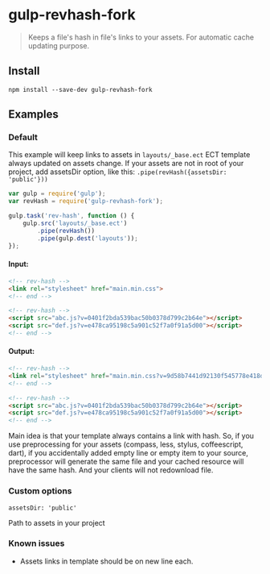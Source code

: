 gulp-revhash-fork
=============

> Keeps a file's hash in file's links to your assets. For automatic cache updating purpose.

## Install

```
npm install --save-dev gulp-revhash-fork

```


## Examples

### Default

This example will keep links to assets in `layouts/_base.ect` ECT template always updated on assets change. If your assets are not in root of your project, add assetsDir option, like this: `.pipe(revHash({assetsDir: 'public'}))`

```js
var gulp = require('gulp');
var revHash = require('gulp-revhash-fork');

gulp.task('rev-hash', function () {
	gulp.src('layouts/_base.ect')
		.pipe(revHash())
		.pipe(gulp.dest('layouts'));
});
```

#### Input:

```html
<!-- rev-hash -->
<link rel="stylesheet" href="main.min.css">
<!-- end -->

<!-- rev-hash -->
<script src="abc.js?v=0401f2bda539bac50b0378d799c2b64e"></script>
<script src="def.js?v=e478ca95198c5a901c52f7a0f91a5d00"></script>
<!-- end -->
```

#### Output:

```html
<!-- rev-hash -->
<link rel="stylesheet" href="main.min.css?v=9d58b7441d92130f545778e418d1317d">
<!-- end -->

<!-- rev-hash -->
<script src="abc.js?v=0401f2bda539bac50b0378d799c2b64e"></script>
<script src="def.js?v=e478ca95198c5a901c52f7a0f91a5d00"></script>
<!-- end -->
```

Main idea is that your template always contains a link with hash. So, if you use preprocessing for your assets (compass, less, stylus, coffeescript, dart), if you accidentally added empty line or empty item to your source, preprocessor will generate the same file and your cached resource will have the same hash. And your clients will not redownload file.

### Custom options

```
assetsDir: 'public'
```

Path to assets in your project

### Known issues

* Assets links in template should be on new line each.
